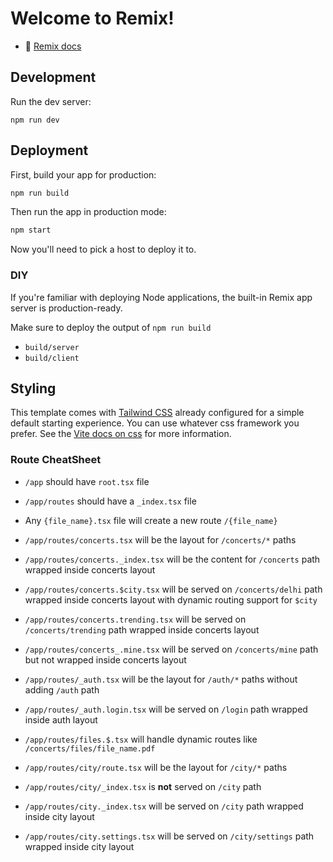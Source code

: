 # Welcome to Remix!

- 📖 [Remix docs](https://remix.run/docs)

## Development

Run the dev server:

```shellscript
npm run dev
```

## Deployment

First, build your app for production:

```sh
npm run build
```

Then run the app in production mode:

```sh
npm start
```

Now you'll need to pick a host to deploy it to.

### DIY

If you're familiar with deploying Node applications, the built-in Remix app server is production-ready.

Make sure to deploy the output of `npm run build`

- `build/server`
- `build/client`

## Styling

This template comes with [Tailwind CSS](https://tailwindcss.com/) already configured for a simple default starting experience. You can use whatever css framework you prefer. See the [Vite docs on css](https://vitejs.dev/guide/features.html#css) for more information.


### Route CheatSheet
- `/app` should have `root.tsx` file
- `/app/routes` should have a `_index.tsx` file
- Any `{file_name}.tsx` file will create a new route `/{file_name}`

- `/app/routes/concerts.tsx` will be the layout for `/concerts/*` paths
- `/app/routes/concerts._index.tsx` will be the content for `/concerts` path wrapped inside concerts layout
- `/app/routes/concerts.$city.tsx` will be served on `/concerts/delhi` path wrapped inside concerts layout with dynamic routing support for `$city`
- `/app/routes/concerts.trending.tsx` will be served on `/concerts/trending` path wrapped inside concerts layout
- `/app/routes/concerts_.mine.tsx` will be served on `/concerts/mine` path but not wrapped inside concerts layout

- `/app/routes/_auth.tsx` will be the layout for `/auth/*` paths without adding `/auth` path
- `/app/routes/_auth.login.tsx` will be served on `/login` path wrapped inside auth layout

- `/app/routes/files.$.tsx` will handle dynamic routes like `/concerts/files/file_name.pdf`

- `/app/routes/city/route.tsx` will be the layout for `/city/*` paths
- `/app/routes/city/_index.tsx` is **not** served on `/city` path
- `/app/routes/city._index.tsx` will be served on `/city` path wrapped inside city layout
- `/app/routes/city.settings.tsx` will be served on `/city/settings` path wrapped inside city layout